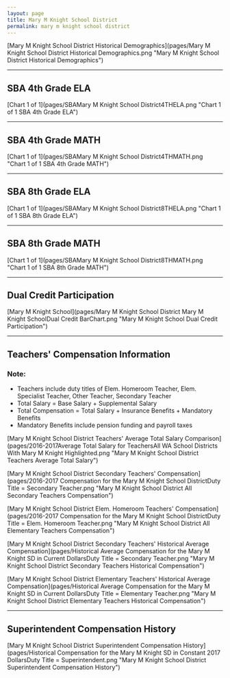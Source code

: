 ```yaml
---
layout: page
title: Mary M Knight School District
permalink: mary m knight school district
---
```



[Mary M Knight School District Historical Demographics](pages/Mary M Knight School District Historical Demographics.png "Mary M Knight School District Historical Demographics")

___

## SBA 4th Grade ELA

[Chart 1 of 1](pages/SBAMary M Knight School District4THELA.png "Chart 1 of 1 SBA 4th Grade ELA")


___

## SBA 4th Grade MATH

[Chart 1 of 1](pages/SBAMary M Knight School District4THMATH.png "Chart 1 of 1 SBA 4th Grade MATH")


___

## SBA 8th Grade ELA

[Chart 1 of 1](pages/SBAMary M Knight School District8THELA.png "Chart 1 of 1 SBA 8th Grade ELA")


___

## SBA 8th Grade MATH

[Chart 1 of 1](pages/SBAMary M Knight School District8THMATH.png "Chart 1 of 1 SBA 8th Grade MATH")


___

## Dual Credit Participation

[Mary M Knight School](pages/Mary M Knight School District Mary M Knight SchoolDual Credit BarChart.png "Mary M Knight School Dual Credit Participation")


___

## Teachers' Compensation Information
### Note:
- Teachers include duty titles of Elem. Homeroom Teacher, Elem. Specialist Teacher, Other Teacher, Secondary Teacher
- Total Salary = Base Salary + Supplemental Salary
- Total Compensation = Total Salary + Insurance Benefits + Mandatory Benefits
- Mandatory Benefits include pension funding and payroll taxes

[Mary M Knight School District Teachers' Average Total Salary Comparison](pages/2016-2017Average Total Salary for TeachersAll WA School Districts With Mary M Knight Highlighted.png "Mary M Knight School District Teachers Average Total Salary")

[Mary M Knight School District Secondary Teachers' Compensation](pages/2016-2017 Compensation for the Mary M Knight School DistrictDuty Title = Secondary Teacher.png "Mary M Knight School District All Secondary Teachers Compensation")

[Mary M Knight School District Elem. Homeroom Teachers' Compensation](pages/2016-2017 Compensation for the Mary M Knight School DistrictDuty Title = Elem. Homeroom Teacher.png "Mary M Knight School District All Elementary Teachers Compensation")

[Mary M Knight School District Secondary Teachers' Historical Average Compensation](pages/Historical Average Compensation for the Mary M Knight SD in Current DollarsDuty Title = Secondary Teacher.png "Mary M Knight School District Secondary Teachers Historical Compensation")

[Mary M Knight School District Elementary Teachers' Historical Average Compensation](pages/Historical Average Compensation for the Mary M Knight SD in Current DollarsDuty Title = Elementary Teacher.png "Mary M Knight School District Elementary Teachers Historical Compensation")


___

## Superintendent Compensation History

[Mary M Knight School District Superintendent Compensation History](pages/Historical Compensation for the Mary M Knight SD in Constant 2017 DollarsDuty Title = Superintendent.png "Mary M Knight School District Superintendent Compensation History")

